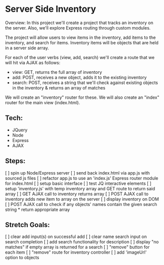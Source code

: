 Server Side Inventory
=====================

Overview:
In this project we'll create a project that tracks an inventory on the server. Also, we'll explore Express routing through custom modules.

The project will allow users to view items in the inventory, add items to the inventory, and search for items. Inventory items will be objects that are held in a server side array.

For each of the user verbs (view, add, search) we'll create a route that we will hit via AJAX as follows:

- view: GET, returns the full array of inventory
- add: POST, receives a new object, adds it to the existing inventory
- search: POST, receives a string that we'll check against existing objects in the inventory & returns an array of matches

We will create an "inventory" router for these. We will also create an "index" router for the main view (index.html).

Tech:
-----
- JQuery
- Node
- Express
- AJAX

Steps:
------
[ ] spin up Node/Express server
[ ] send back index.html via app.js with sourced js files
[ ] refactor app.js to use an 'index.js' Express router module for index.html
[ ] setup basic interface
[ ] test JQ interactive elements
[ ] setup 'inventory.js' with temp inventory array and GET route to return said array
[ ] GET AJAX call to inventory returns array
[ ] POST AJAX call to inventory adds new item to array on the server
[ ] display inventory on DOM
[ ] POST AJAX call to check if any objects' names contain the given search string * return appropriate array

Stretch Goals:
--------------
[ ] clear add input(s) on successful add
[ ] clear name search input on search completion
[ ] add search functionality for description
[ ] display "no matches" if empty array is returned for a search
[ ] "remove" button for each item
[ ] "remove" route for inventory controller
[ ] add 'imageUrl' option to objects
